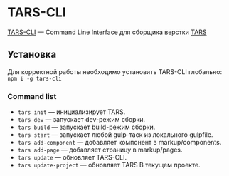 # TARS-CLI

[TARS-CLI](https://github.com/tars/tars-cli/blob/master/README_RU.md) — Command Line Interface для сборщика верстки [TARS](https://github.com/tars/tars/blob/master/README_RU.md)

## Установка

Для корректной работы необходимо установить TARS-CLI глобально:
`npm i -g tars-cli`

### Command list

-   `tars init` — инициализирует TARS.
-   `tars dev` — запускает dev-режим сборки.
-   `tars build` — запускает build-режим сборки.
-   `tars start` — запускает любой gulp-таск из локального gulpfile.
-   `tars add-component` — добавляет компонент в markup/components.
-   `tars add-page` — добавляет страницу в markup/pages.
-   `tars update` — обновляет TARS-CLI.
-   `tars update-project` — обновляет TARS В текущем проекте.

